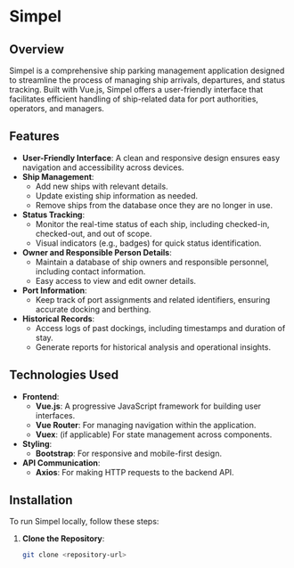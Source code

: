 # Simpel

## Overview
Simpel is a comprehensive ship parking management application designed to streamline the process of managing ship arrivals, departures, and status tracking. Built with Vue.js, Simpel offers a user-friendly interface that facilitates efficient handling of ship-related data for port authorities, operators, and managers.

## Features
- **User-Friendly Interface**: A clean and responsive design ensures easy navigation and accessibility across devices.
- **Ship Management**: 
  - Add new ships with relevant details.
  - Update existing ship information as needed.
  - Remove ships from the database once they are no longer in use.
- **Status Tracking**: 
  - Monitor the real-time status of each ship, including checked-in, checked-out, and out of scope.
  - Visual indicators (e.g., badges) for quick status identification.
- **Owner and Responsible Person Details**: 
  - Maintain a database of ship owners and responsible personnel, including contact information.
  - Easy access to view and edit owner details.
- **Port Information**: 
  - Keep track of port assignments and related identifiers, ensuring accurate docking and berthing.
- **Historical Records**: 
  - Access logs of past dockings, including timestamps and duration of stay.
  - Generate reports for historical analysis and operational insights.

## Technologies Used
- **Frontend**: 
  - **Vue.js**: A progressive JavaScript framework for building user interfaces.
  - **Vue Router**: For managing navigation within the application.
  - **Vuex**: (if applicable) For state management across components.
- **Styling**: 
  - **Bootstrap**: For responsive and mobile-first design.
- **API Communication**: 
  - **Axios**: For making HTTP requests to the backend API.

## Installation
To run Simpel locally, follow these steps:

1. **Clone the Repository**:
   ```bash
   git clone <repository-url>
